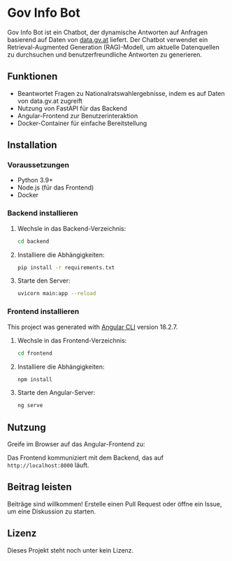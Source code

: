 # Gov Info Bot

Gov Info Bot ist ein Chatbot, der dynamische Antworten auf Anfragen basierend auf Daten von [data.gv.at](https://data.gv.at) liefert. Der Chatbot verwendet ein Retrieval-Augmented Generation (RAG)-Modell, um aktuelle Datenquellen zu durchsuchen und benutzerfreundliche Antworten zu generieren.

## Funktionen

- Beantwortet Fragen zu Nationalratswahlergebnisse, indem es auf Daten von data.gv.at zugreift
- Nutzung von FastAPI für das Backend
- Angular-Frontend zur Benutzerinteraktion
- Docker-Container für einfache Bereitstellung

## Installation

### Voraussetzungen

- Python 3.9+
- Node.js (für das Frontend)
- Docker

### Backend installieren

1. Wechsle in das Backend-Verzeichnis:

    ```bash
    cd backend
    ```

2. Installiere die Abhängigkeiten:

    ```bash
    pip install -r requirements.txt
    ```

3. Starte den Server:

    ```bash
    uvicorn main:app --reload
    ```

### Frontend installieren

This project was generated with [Angular CLI](https://github.com/angular/angular-cli) version 18.2.7.

1. Wechsle in das Frontend-Verzeichnis:

    ```bash
    cd frontend
    ```

2. Installiere die Abhängigkeiten:

    ```bash
    npm install
    ```

3. Starte den Angular-Server:

    ```bash
    ng serve
    ```

## Nutzung

Greife im Browser auf das Angular-Frontend zu:

Das Frontend kommuniziert mit dem Backend, das auf `http://localhost:8000` läuft.

## Beitrag leisten

Beiträge sind willkommen! Erstelle einen Pull Request oder öffne ein Issue, um eine Diskussion zu starten.

## Lizenz

Dieses Projekt steht noch unter kein Lizenz.
